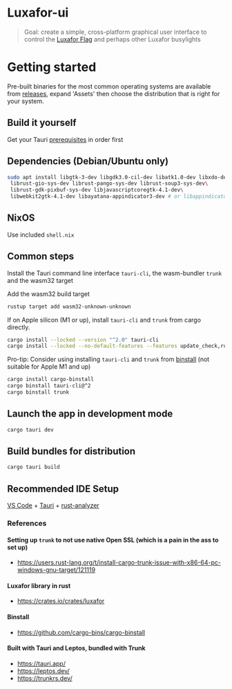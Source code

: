 # Luxafor-ui
>Goal: create a simple, cross-platform graphical user interface to control the [Luxafor Flag](https://luxafor.com/products/) and perhaps other Luxafor busylights


# Getting started

Pre-built binaries for the most common operating systems are available from [releases](https://github.com/nibrobb/luxafor-ui/releases), expand 'Assets' then choose the distribution that is right for your system.


## Build it yourself
Get your Tauri [prerequisites](https://tauri.app/start/prerequisites/) in order first

## Dependencies (Debian/Ubuntu only)
```bash
sudo apt install libgtk-3-dev libgdk3.0-cil-dev libatk1.0-dev libxdo-dev\
 librust-gio-sys-dev librust-pango-sys-dev librust-soup3-sys-dev\
 librust-gdk-pixbuf-sys-dev libjavascriptcoregtk-4.1-dev\
 libwebkit2gtk-4.1-dev libayatana-appindicator3-dev # or libappindicator3-dev
```

## NixOS
Use included `shell.nix`


## Common steps
Install the Tauri command line interface `tauri-cli`, the wasm-bundler `trunk` and the wasm32 target

Add the wasm32 build target
```bash
rustup target add wasm32-unknown-unknown
```

If on Apple silicon (M1 or up), install `tauri-cli` and `trunk` from cargo directly.
```bash
cargo install --locked --version "^2.0" tauri-cli
cargo install --locked --no-default-features --features update_check,rustls trunk
```

Pro-tip: Consider using installing `tauri-cli` and `trunk` from [binstall](https://github.com/cargo-bins/cargo-binstall) (not suitable for Apple M1 and up)
```bash
cargo install cargo-binstall
cargo binstall tauri-cli@^2
cargo binstall trunk
```

## Launch the app in development mode
```bash
cargo tauri dev
```

## Build bundles for distribution
```bash
cargo tauri build
```

## Recommended IDE Setup
[VS Code](https://code.visualstudio.com/) + [Tauri](https://marketplace.visualstudio.com/items?itemName=tauri-apps.tauri-vscode) + [rust-analyzer](https://marketplace.visualstudio.com/items?itemName=rust-lang.rust-analyzer)


### References
#### Setting up `trunk` to not use native Open SSL (which is a pain in the ass to set up)
- https://users.rust-lang.org/t/install-cargo-trunk-issue-with-x86-64-pc-windows-gnu-target/121119

#### Luxafor library in rust
- https://crates.io/crates/luxafor

#### Binstall
- https://github.com/cargo-bins/cargo-binstall

#### Built with Tauri and Leptos, bundled with Trunk
- https://tauri.app/
- https://leptos.dev/
- https://trunkrs.dev/

